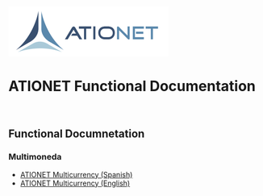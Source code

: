 ![ationetlogo](Content/Images/ATIOnetLogo_250x70.png) 

# ATIONET Functional Documentation

<br>

## Functional Documnetation

### Multimoneda
- [ATIONET Multicurrency (Spanish)](https://github.com/nuchavez/ationetdocs/blob/master/Multicurrency-ES.MD)
- [ATIONET Multicurrency (English)](https://github.com/nuchavez/ationetdocs/blob/master/Multicurrency-EN.MD)

